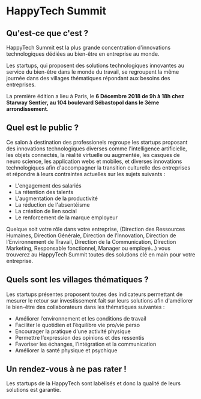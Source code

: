 # HappyTech Summit

## Qu'est-ce que c'est ?

 HappyTech Summit est la plus grande concentration d'innovations technologiques dédiées au bien-être en entreprise au monde.
 
 Les startups, qui proposent des solutions technologiques innovantes au service du bien-être dans le monde du travail, se regroupent la même journée dans des villages thématiques répondant aux besoins des entreprises.

 La première édition a lieu à Paris, le **6 Décembre 2018 de 9h à 18h chez Starway Sentier, au 104 boulevard Sébastopol dans le 3ème arrondissement**.

## Quel est le public ?

 Ce salon à destination des professionels regroupe les startups proposant des innovations technologiques diverses comme l'intelligence artificielle, les objets connectés, la réalité virtuelle ou augmentée, les casques de neuro science, les application webs et mobiles, et diverses innovations technologiques afin d'accompagner la transition culturelle des entreprises et répondre à leurs contraintes actuelles sur les sujets suivants  :

 - L'engagement des salariés
 - La rétention des talents
 - L'augmentation de la productivité
 - La réduction de l'absentéisme
 - La création de lien social
 - Le renforcement de la marque employeur

Quelque soit votre rôle dans votre entreprise, (Direction des Ressources Humaines, Direction Générale, Direction de l’Innovation, Direction de l’Environnement de Travail, Direction de la Communication, Direction Marketing, Responsable fonctionnel, Manager ou employé...) vous trouverez au HappyTech Summit toutes des solutions clé en main pour votre entreprise.
 
## Quels sont les villages thématiques ?

Les startups présentes proposent toutes des indicateurs permettant de mesurer le retour sur investissement fait sur leurs solutions afin d'améliorer le bien-être des collaborateurs dans les thématiques suivantes :

 - Améliorer l’environnement et les conditions de travail 
 - Faciliter le quotidien et l’équilibre vie pro/vie perso
 - Encourager la pratique d'une activité physique 
 - Permettre l’expression des opinions et des ressentis
 - Favoriser les échanges, l’intégration et la communication
 - Améliorer la santé physique et psychique

## Un rendez-vous à ne pas rater !

Les startups de la HappyTech sont labélisés et donc la qualité de leurs solutions est garantie.
